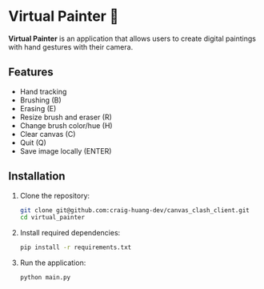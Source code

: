 # Virtual Painter 🎨  

**Virtual Painter** is an application that allows users to create digital paintings with hand gestures with their camera.

## Features  
- Hand tracking  
- Brushing (B)
- Erasing (E)
- Resize brush and eraser (R)
- Change brush color/hue (H)
- Clear canvas (C)
- Quit (Q)
- Save image locally (ENTER)

## Installation  

1. Clone the repository:  
   ```bash  
   git clone git@github.com:craig-huang-dev/canvas_clash_client.git
   cd virtual_painter
2. Install required dependencies:
   ```bash  
   pip install -r requirements.txt  
3. Run the application:
   ```bash  
   python main.py  
